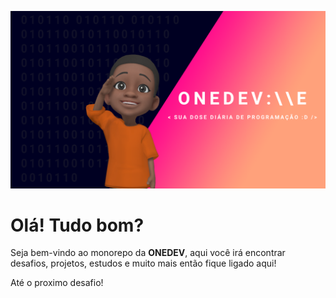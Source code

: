 ![](https://github.com/PedroGuilhermeFariaDuarte/ONEDEV/blob/main/Cover%202021.png)

# Olá! Tudo bom?

Seja bem-vindo ao monorepo da **ONEDEV**, aqui você irá encontrar desafios, projetos, estudos e muito mais então fique ligado aqui!

Até o proximo desafio!
